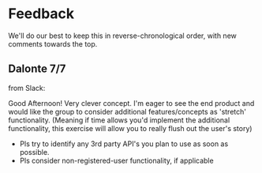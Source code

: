# Feedback

We'll do our best to keep this in reverse-chronological order, with new comments towards the top.

## Dalonte 7/7

from Slack:

Good Afternoon!  Very clever concept.  I'm eager to see the end product and would like the group to consider additional features/concepts as 'stretch' functionality. (Meaning if time allows you'd implement the additional functionality, this exercise will allow you to really flush out the user's story)   
- Pls try to identify any 3rd party API's you plan to use as soon as possible.  
- Pls consider non-registered-user functionality, if applicable
